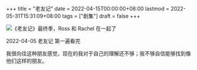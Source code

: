 +++
title = "老友记"
date = 2022-04-15T00:00:00+08:00
lastmod = 2022-05-31T15:31:09+08:00
tags = ["剧集"]
draft = false
+++

![](/images/friends.png "《老友记》最终季，Ross 和 Rachel  在一起了")

2022-04-05 老友记 第一遍看完

我很向往这种朋友感觉，现在的我对于自己的理解还不够；我不够自信能够找到像他们这样的朋友。
